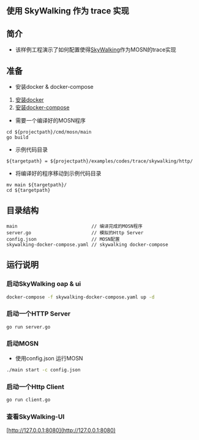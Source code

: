 ## 使用 SkyWalking 作为 trace 实现

## 简介

+ 该样例工程演示了如何配置使得[SkyWalking](http://skywalking.apache.org/)作为MOSN的trace实现

## 准备

+ 安装docker & docker-compose

1. [安装docker](https://docs.docker.com/install/) <br>
1. [安装docker-compose](https://docs.docker.com/compose/install/)

+ 需要一个编译好的MOSN程序
```
cd ${projectpath}/cmd/mosn/main
go build
```

+ 示例代码目录

```
${targetpath} = ${projectpath}/examples/codes/trace/skywalking/http/
```

+ 将编译好的程序移动到示例代码目录

```
mv main ${targetpath}/
cd ${targetpath}
```


## 目录结构

```
main                           // 编译完成的MOSN程序
server.go                      // 模拟的Http Server
config.json                    // MOSN配置
skywalking-docker-compose.yaml // skywalking docker-compose
```

## 运行说明

### 启动SkyWalking oap & ui
```bash
docker-compose -f skywalking-docker-compose.yaml up -d
```

### 启动一个HTTP Server

```bash
go run server.go
```

### 启动MOSN

+ 使用config.json 运行MOSN

```bash
./main start -c config.json
```

### 启动一个Http Client
```bash
go run client.go
```

### 查看SkyWalking-UI
[http://127.0.0.1:8080](http://127.0.0.1:8080)